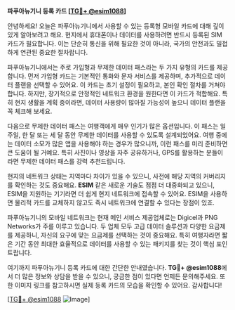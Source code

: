 **파푸아뉴기니 등록 카드 [[TG💪+ @esim1088](https://t.me/s/esim1088)]**

안녕하세요! 오늘은 파푸아뉴기니에서 사용할 수 있는 등록형 모바일 카드에 대해 깊이 있게 알아보려고 해요. 현지에서 휴대폰이나 데이터를 사용하려면 반드시 등록된 SIM 카드가 필요합니다. 이는 단순히 통신을 위해 필요한 것이 아니라, 국가의 안전과도 밀접하게 연관된 중요한 절차랍니다.

파푸아뉴기니에서는 주로 가입형과 무제한 데이터 패스라는 두 가지 유형의 카드를 제공합니다. 먼저 가입형 카드는 기본적인 통화와 문자 서비스를 제공하며, 추가적으로 데이터 플랜을 선택할 수 있어요. 이 카드는 초기 설정이 필요하고, 본인 확인 절차를 거쳐야 합니다. 하지만, 장기적으로 안정적인 네트워크 환경을 원한다면 이 카드가 적합해요. 특히 현지 생활을 계획 중이라면, 데이터 사용량이 많아질 가능성이 높으니 데이터 플랜을 꼭 체크해 보세요.

다음으로 무제한 데이터 패스는 여행객에게 매우 인기가 많은 옵션입니다. 이 패스는 일주일, 한 달 또는 세 달 동안 무제한 데이터를 사용할 수 있도록 설계되었어요. 여행 중에는 데이터 소모가 많은 앱을 사용해야 하는 경우가 많으니까, 이런 패스를 미리 준비하면 큰 도움이 될 거예요. 특히 사진이나 영상을 자주 공유하거나, GPS를 활용하는 분들이라면 무제한 데이터 패스를 강력 추천드립니다.

현지의 네트워크 상태는 지역마다 차이가 있을 수 있으니, 사전에 해당 지역의 커버리지를 확인하는 것도 중요해요. **ESIM** 같은 새로운 기술도 점점 더 대중화되고 있으니, ESIM을 지원하는 기기라면 더 쉽게 현지 네트워크에 접속할 수 있어요. ESIM을 사용하면 물리적 카드를 교체하지 않고도 즉시 네트워크에 연결할 수 있다는 장점이 있죠.

파푸아뉴기니의 모바일 네트워크는 현재 메인 서비스 제공업체로는 Digicel과 PNG Networks가 주를 이루고 있습니다. 두 업체 모두 고급 데이터 솔루션과 다양한 요금제를 제공하니, 자신의 요구에 맞는 요금제를 선택하는 것이 중요해요. 특히 여행자라면 짧은 기간 동안 최대한 효율적으로 데이터를 사용할 수 있는 패키지를 찾는 것이 핵심 포인트랍니다.

여기까지 파푸아뉴기니 등록 카드에 대한 간단한 안내였습니다. **TG💪+ @esim1088**에서 더 많은 정보와 상담을 받을 수 있으니, 궁금한 점이 있다면 언제든 문의해주세요. 또한 이미지 링크를 참고하시면 실제 등록 카드의 모습을 확인할 수 있어요. 감사합니다!

[[TG💪+ @esim1088](https://t.me/s/esim1088) ![Image](https://i.postimg.cc/Y0z9fWf4/image.png)]